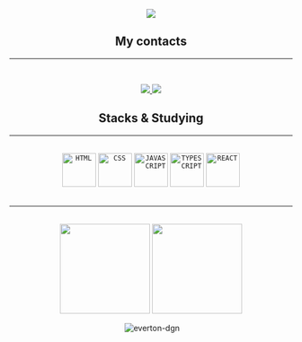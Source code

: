 <p align="center">
<img src="https://user-images.githubusercontent.com/73148418/117094001-f085b380-ad38-11eb-86bc-c37b38757990.png"/>
</p>
<h2 align="center"> My contacts </h2>
<hr /> <br />
<p align="center">
<a href="https://www.linkedin.com/in/dev-fcm/" target="blank"> 
  <img src="https://img.shields.io/badge/LinkedIn-0077B5?style=for-the-badge&logo=linkedin&logoColor=white"/>
</a>
<a href="mailto:devfc.contato@gmail.com" target="blank"> 
  <img src="https://img.shields.io/badge/Gmail-D14836?style=for-the-badge&logo=gmail&logoColor=white"/>
</a>
</p>


<h2 align="center">Stacks & Studying</h2>
<hr /> <br />
<div align="center">
<code><img height="60" src="https://cdn.iconscout.com/icon/free/png-256/html5-40-1175193.png" title="HTML"></code>
<code><img height="60" src="https://camo.githubusercontent.com/b059b3150634ebbb37fac310309b3c4a841b0ecdabcc7409c0067397f8a3931b/687474703a2f2f696f31332d686967682d6470692e61707073706f742e636f6d2f696d616765732f435353335f4c6f676f2e737667" title="CSS"></code> 
<code><img height="60" src="https://logospng.org/download/javascript/logo-javascript-icon-1024.png" title="JAVASCRIPT"></code> 
<code><img height="60" src="https://upload.wikimedia.org/wikipedia/commons/thumb/4/4c/Typescript_logo_2020.svg/1200px-Typescript_logo_2020.svg.png" title="TYPESCRIPT"></code>
<code><img height="60" src="https://cdn.auth0.com/blog/react-js/react.png" title="REACT"></code> 
</div>
<br />
<hr /> <br />

<div align="center">
  <img height="160em" align="center" src="https://github-readme-stats.vercel.app/api/top-langs/?username=DevFC-M&hide=php,handlebars&layout=compact&theme=dracula"> 
  <img height="160em" align="center" src="https://github-readme-stats.vercel.app/api?username=DevFC-M&show_icons=true&theme=dracula"> 
</div>

<br />

<div align="center">&nbsp;<img src="https://github-readme-streak-stats.herokuapp.com?user=DevFC-M&theme=dracula" alt="everton-dgn" /></div>


<!--
**DevFC-M/DevFC-M** is a ✨ _special_ ✨ repository because its `README.md` (this file) appears on your GitHub profile.

Here are some ideas to get you started:

- 🔭 I’m currently working on ...
- 🌱 I’m currently learning ...
- 👯 I’m looking to collaborate on ...
- 🤔 I’m looking for help with ...
- 💬 Ask me about ...
- 📫 How to reach me: ...
- 😄 Pronouns: ...
- ⚡ Fun fact: ...
  -->

